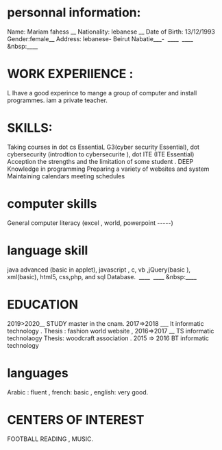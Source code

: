 # personnal information:
Name: Mariam fahess __
Nationality: lebanese __
Date of Birth: 13/12/1993
Gender:female__
Address: lebanese- Beirut Nabatie___-
&nbsp;____
&nbsp;____
&nbsp:____
#  WORK EXPERIIENCE :
L Ihave a good experince to mange  a group of computer and install programmes.
iam a private teacher.
#  SKILLS:
 Taking courses in dot cs EssentiaL G3(cyber security Essential), dot cybersecurity 
 (introdtion  to cybersecurite ), dot  ITE (ITE Essential)
 Acception the strengths  and the limitation of some student .
 DEEP Knowledge in programming
 Preparing a variety of websites and system 
 Maintaining calendars meeting schedules 
 # computer skills
 General computer literacy (excel ,  world, powerpoint -----)
 # language skill
 java advanced (basic in applet), javascript , c, vb ,jQuery(basic ), xml(basic), html5,
 css,php, and sql Database.
 &nbsp;____
&nbsp;____
&nbsp:____
 # EDUCATION 
 2019>2020__  STUDY master in the cnam.
 2017=>2018 ___ lt informatic technology .
 Thesis : fashion world website ,
 2016=>2017  __  TS informatic  technolaogy 
 Thesis: woodcraft association .
 2015 => 2016 BT informatic technology 
 # languages
 Arabic : fluent , french: basic , english: very good.
 #   CENTERS OF INTEREST 
 FOOTBALL 
 READING , MUSIC.
 
 